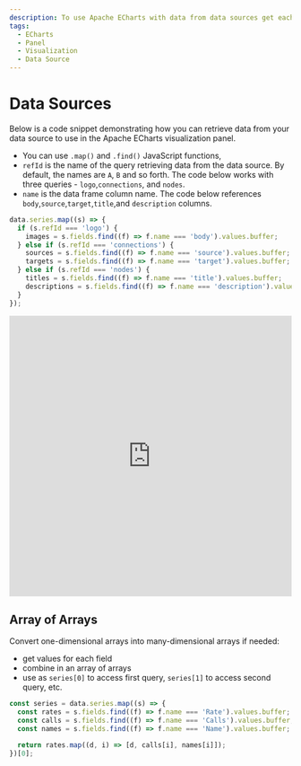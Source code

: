 ```yaml
---
description: To use Apache ECharts with data from data sources get each field in an array.
tags:
  - ECharts
  - Panel
  - Visualization
  - Data Source
---
```


# Data Sources

Below is a code snippet demonstrating how you can retrieve data from your data source to use in the Apache ECharts visualization panel. 
- You can use `.map()` and `.find()` JavaScript functions,
- `refId` is the name of the query retrieving data from the data source. By default, the names are `A`, `B` and so forth. The code below works with three queries - `logo`,`connections`, and `nodes`.
- `name` is the data frame column name. The code below references `body`,`source`,`target`,`title`,and `description` columns.

```javascript
data.series.map((s) => {
  if (s.refId === 'logo') {
    images = s.fields.find((f) => f.name === 'body').values.buffer;
  } else if (s.refId === 'connections') {
    sources = s.fields.find((f) => f.name === 'source').values.buffer;
    targets = s.fields.find((f) => f.name === 'target').values.buffer;
  } else if (s.refId === 'nodes') {
    titles = s.fields.find((f) => f.name === 'title').values.buffer;
    descriptions = s.fields.find((f) => f.name === 'description').values.buffer;
  }
});
```

<iframe width="100%" height="500" src="https://www.youtube.com/embed/K5YNMSIm9AM" title="How to use Data Source in Apache ECharts in 90 seconds | Grafana Data attribute" frameborder="0" allow="accelerometer; autoplay; clipboard-write; encrypted-media; gyroscope; picture-in-picture" allowfullscreen></iframe>

## Array of Arrays

Convert one-dimensional arrays into many-dimensional arrays if needed:

- get values for each field
- combine in an array of arrays
- use as `series[0]` to access first query, `series[1]` to access second query, etc.

```javascript
const series = data.series.map((s) => {
  const rates = s.fields.find((f) => f.name === 'Rate').values.buffer;
  const calls = s.fields.find((f) => f.name === 'Calls').values.buffer;
  const names = s.fields.find((f) => f.name === 'Name').values.buffer;

  return rates.map((d, i) => [d, calls[i], names[i]]);
})[0];
```